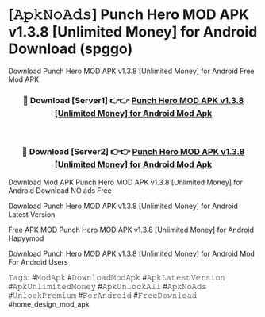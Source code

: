 # [𝙰𝚙𝚔𝙽𝚘𝙰𝚍𝚜] Punch Hero MOD APK v1.3.8 [Unlimited Money] for Android Download (spggo)
Download Punch Hero MOD APK v1.3.8 [Unlimited Money] for Android Free Mod APK

<div align="center">
<h3>🔴 Download [Server1] 👉👉 <a href="https://apkcomod.com?title=Punch_Hero_MOD_APK_v1.3.8_[Unlimited_Money]_for_Android">Punch Hero MOD APK v1.3.8 [Unlimited Money] for Android Mod Apk</a></h3><br>

<h3>🔴 Download [Server2] 👉👉 <a href="https://apkcomod.com?title=Punch_Hero_MOD_APK_v1.3.8_[Unlimited_Money]_for_Android">Punch Hero MOD APK v1.3.8 [Unlimited Money] for Android Mod Apk</a></h3>
</div>


 Download Mod APK Punch Hero MOD APK v1.3.8 [Unlimited Money] for Android Download NO ads Free

Download Punch Hero MOD APK v1.3.8 [Unlimited Money] for Android Latest Version

Free APK MOD Punch Hero MOD APK v1.3.8 [Unlimited Money] for Android Hapyymod

Download Punch Hero MOD APK v1.3.8 [Unlimited Money] for Android Mod For Android Users

𝚃𝚊𝚐𝚜: #𝙼𝚘𝚍𝙰𝚙𝚔 #𝙳𝚘𝚠𝚗𝚕𝚘𝚊𝚍𝙼𝚘𝚍𝙰𝚙𝚔 #𝙰𝚙𝚔𝙻𝚊𝚝𝚎𝚜𝚝𝚅𝚎𝚛𝚜𝚒𝚘𝚗 #𝙰𝚙𝚔𝚄𝚗𝚕𝚒𝚖𝚒𝚝𝚎𝚍𝙼𝚘𝚗𝚎𝚢 #𝙰𝚙𝚔𝚄𝚗𝚕𝚘𝚌𝚔𝙰𝚕𝚕 #𝙰𝚙𝚔𝙽𝚘𝙰𝚍𝚜 #𝚄𝚗𝚕𝚘𝚌𝚔𝙿𝚛𝚎𝚖𝚒𝚞𝚖 #𝙵𝚘𝚛𝙰𝚗𝚍𝚛𝚘𝚒𝚍 #𝙵𝚛𝚎𝚎𝙳𝚘𝚠𝚗𝚕𝚘𝚊𝚍 #home_design_mod_apk